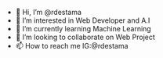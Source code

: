 - 👋 Hi, I’m @rdestama
- 👀 I’m interested in Web Developer and A.I
- 🌱 I’m currently learning Machine Learning
- 💞️ I’m looking to collaborate on Web Project
- 📫 How to reach me IG:@rdestama

<!---
rdestama/rdestama is a ✨ special ✨ repository because its `README.md` (this file) appears on your GitHub profile.
You can click the Preview link to take a look at your changes.
--->
